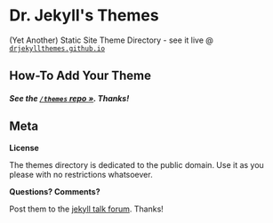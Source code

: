 # Dr. Jekyll's Themes

(Yet Another) Static Site Theme Directory - see it live @ [`drjekyllthemes.github.io`](http://drjekyllthemes.github.io)


## How-To Add Your Theme


#### _See the [`/themes` repo »](https://github.com/drjekyllthemes/themes). Thanks!_



## Meta

**License**

The themes directory is dedicated to the public domain.
Use it as you please with no restrictions whatsoever.

**Questions? Comments?**

Post them to the [jekyll talk forum](https://talk.jekyllrb.com). Thanks!

